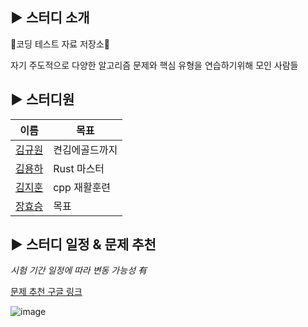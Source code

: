## ▶ 스터디 소개
🦖코딩 테스트 자료 저장소🦖

자기 주도적으로 다양한 알고리즘 문제와 핵심 유형을 연습하기위해 모인 사람들

## ▶ 스터디원

| 이름 | 목표 |
|------|-----------|
| [김규원](https://github.com/gimgyuwon/Algorithm) | 켠김에골드까지 |
| [김용하](#깃허브링크작성) | Rust 마스터 |
| [김지훈](#깃허브링크작성) | cpp 재활훈련 |
| [장효승](#깃허브링크작성) | 목표 |


## ▶ 스터디 일정 & 문제 추천
_시험 기간 일정에 따라 변동 가능성 有_

[문제 추천 구글 링크](https://docs.google.com/spreadsheets/d/1Uk70TBsQj9S09b_qQmbq-aBV09SN9WJhtaWUcM-5IGs/edit?usp=sharing)

![image](https://github.com/JARAM2024/AlgorithmStudyKit/assets/103185451/308bb26f-1ad3-4eb8-bb23-ed60fc0eeafc)
